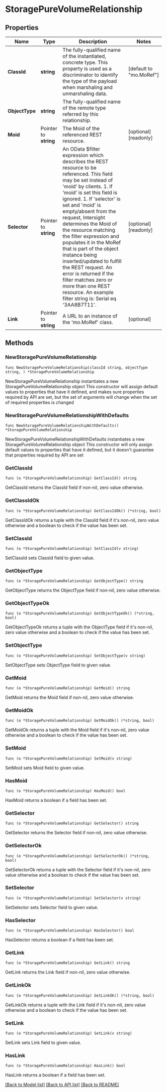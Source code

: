 # StoragePureVolumeRelationship

## Properties

Name | Type | Description | Notes
------------ | ------------- | ------------- | -------------
**ClassId** | **string** | The fully-qualified name of the instantiated, concrete type. This property is used as a discriminator to identify the type of the payload when marshaling and unmarshaling data. | [default to "mo.MoRef"]
**ObjectType** | **string** | The fully-qualified name of the remote type referred by this relationship. | 
**Moid** | Pointer to **string** | The Moid of the referenced REST resource. | [optional] [readonly] 
**Selector** | Pointer to **string** | An OData $filter expression which describes the REST resource to be referenced. This field may be set instead of &#39;moid&#39; by clients. 1. If &#39;moid&#39; is set this field is ignored. 1. If &#39;selector&#39; is set and &#39;moid&#39; is empty/absent from the request, Intersight determines the Moid of the resource matching the filter expression and populates it in the MoRef that is part of the object instance being inserted/updated to fulfill the REST request. An error is returned if the filter matches zero or more than one REST resource. An example filter string is: Serial eq &#39;3AA8B7T11&#39;. | [optional] [readonly] 
**Link** | Pointer to **string** | A URL to an instance of the &#39;mo.MoRef&#39; class. | [optional] 

## Methods

### NewStoragePureVolumeRelationship

`func NewStoragePureVolumeRelationship(classId string, objectType string, ) *StoragePureVolumeRelationship`

NewStoragePureVolumeRelationship instantiates a new StoragePureVolumeRelationship object
This constructor will assign default values to properties that have it defined,
and makes sure properties required by API are set, but the set of arguments
will change when the set of required properties is changed

### NewStoragePureVolumeRelationshipWithDefaults

`func NewStoragePureVolumeRelationshipWithDefaults() *StoragePureVolumeRelationship`

NewStoragePureVolumeRelationshipWithDefaults instantiates a new StoragePureVolumeRelationship object
This constructor will only assign default values to properties that have it defined,
but it doesn't guarantee that properties required by API are set

### GetClassId

`func (o *StoragePureVolumeRelationship) GetClassId() string`

GetClassId returns the ClassId field if non-nil, zero value otherwise.

### GetClassIdOk

`func (o *StoragePureVolumeRelationship) GetClassIdOk() (*string, bool)`

GetClassIdOk returns a tuple with the ClassId field if it's non-nil, zero value otherwise
and a boolean to check if the value has been set.

### SetClassId

`func (o *StoragePureVolumeRelationship) SetClassId(v string)`

SetClassId sets ClassId field to given value.


### GetObjectType

`func (o *StoragePureVolumeRelationship) GetObjectType() string`

GetObjectType returns the ObjectType field if non-nil, zero value otherwise.

### GetObjectTypeOk

`func (o *StoragePureVolumeRelationship) GetObjectTypeOk() (*string, bool)`

GetObjectTypeOk returns a tuple with the ObjectType field if it's non-nil, zero value otherwise
and a boolean to check if the value has been set.

### SetObjectType

`func (o *StoragePureVolumeRelationship) SetObjectType(v string)`

SetObjectType sets ObjectType field to given value.


### GetMoid

`func (o *StoragePureVolumeRelationship) GetMoid() string`

GetMoid returns the Moid field if non-nil, zero value otherwise.

### GetMoidOk

`func (o *StoragePureVolumeRelationship) GetMoidOk() (*string, bool)`

GetMoidOk returns a tuple with the Moid field if it's non-nil, zero value otherwise
and a boolean to check if the value has been set.

### SetMoid

`func (o *StoragePureVolumeRelationship) SetMoid(v string)`

SetMoid sets Moid field to given value.

### HasMoid

`func (o *StoragePureVolumeRelationship) HasMoid() bool`

HasMoid returns a boolean if a field has been set.

### GetSelector

`func (o *StoragePureVolumeRelationship) GetSelector() string`

GetSelector returns the Selector field if non-nil, zero value otherwise.

### GetSelectorOk

`func (o *StoragePureVolumeRelationship) GetSelectorOk() (*string, bool)`

GetSelectorOk returns a tuple with the Selector field if it's non-nil, zero value otherwise
and a boolean to check if the value has been set.

### SetSelector

`func (o *StoragePureVolumeRelationship) SetSelector(v string)`

SetSelector sets Selector field to given value.

### HasSelector

`func (o *StoragePureVolumeRelationship) HasSelector() bool`

HasSelector returns a boolean if a field has been set.

### GetLink

`func (o *StoragePureVolumeRelationship) GetLink() string`

GetLink returns the Link field if non-nil, zero value otherwise.

### GetLinkOk

`func (o *StoragePureVolumeRelationship) GetLinkOk() (*string, bool)`

GetLinkOk returns a tuple with the Link field if it's non-nil, zero value otherwise
and a boolean to check if the value has been set.

### SetLink

`func (o *StoragePureVolumeRelationship) SetLink(v string)`

SetLink sets Link field to given value.

### HasLink

`func (o *StoragePureVolumeRelationship) HasLink() bool`

HasLink returns a boolean if a field has been set.


[[Back to Model list]](../README.md#documentation-for-models) [[Back to API list]](../README.md#documentation-for-api-endpoints) [[Back to README]](../README.md)


